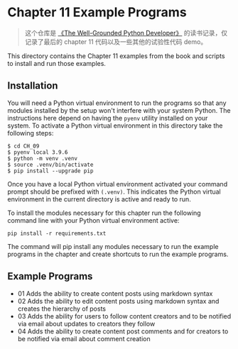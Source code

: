 # Chapter 11 Example Programs

> 这个仓库是 [《The Well-Grounded Python Developer》](https://book.douban.com/subject/34960757/) 的读书记录，仅记录了最后的
> chapter 11 代码以及一些其他的试验性代码 demo。

This directory contains the Chapter 11 examples from the book and scripts to install and run those examples.

## Installation

You will need a Python virtual environment to run the programs so that any modules installed by the setup won't
interfere with your system Python. The instructions here depend on having the `pyenv` utility installed on your system.
To activate a Python virtual environment in this directory take the following steps:

```console
$ cd CH_09
$ pyenv local 3.9.6
$ python -m venv .venv
$ source .venv/bin/activate
$ pip install --upgrade pip
```

Once you have a local Python virtual environment activated your command prompt should be prefixed with `(.venv)`. This
indicates the Python virtual environment in the current directory is active and ready to run.

To install the modules necessary for this chapter run the following command line with your Python virtual environment
active:

```console
pip install -r requirements.txt
```

The command will pip install any modules necessary to run the example programs in the chapter and create shortcuts to
run the example programs.

## Example Programs

- 01 Adds the ability to create content posts using markdown syntax
- 02 Adds the ability to edit content posts using markdown syntax and creates the hierarchy of posts
- 03 Adds the ability for users to follow content creators and to be notified via email about updates to creators they
  follow
- 04 Adds the ability to create content post comments and for creators to be notified via email about comment creation
